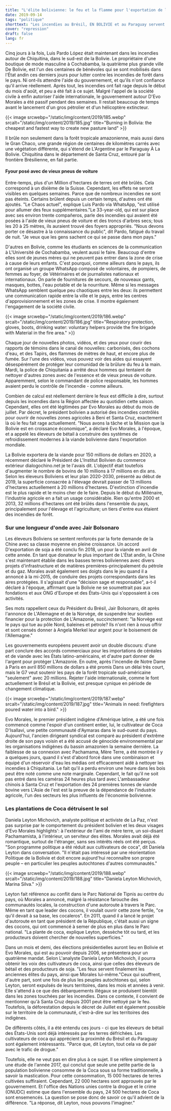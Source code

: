 ```yaml
---
title: "L'élite bolivienne: le feu et la flamme pour l'exportation de la viande"
date: 2019-09-14
tags: "politique"
shorttext: "Les incendies au Brésil, EN BOLIVIE et au Paraguay servent à l'élevage, à l'Europe, à l'Asie et au trafic de drogue."
cover: "repression"
draft: false
lang: fr
---
```


Cinq jours à la fois, Luis Pardo López était maintenant dans les incendies autour de Chiquitina, dans le sud-est de la Bolivie. Le propriétaire d'une boutique de mode masculine à Cochabamba, la quatrième plus grande ville De Bolivie, est l'un des centaines de bénévoles qui se sont mobilisés dans l'État andin ces derniers jours pour lutter contre les incendies de forêt dans le pays. Ni ont-ils attendre l'aide du gouvernement, et qu'ils n'ont confiance qu'il arrive réellement. Après tout, les incendies ont fait rage depuis le début du mois d'août, et peu a été fait à ce sujet. Malgré l'appel de la société civile à enfin autoriser l'aide internationale, le gouvernement autour D'Evo Morales a été passif pendant des semaines. Il restait beaucoup de temps avant le lancement d'un gros pétrolier et d'un hélicoptère extincteur.

{{< image srcwebp="/static/img/content/2019/185.webp" srcalt="/static/img/content/2019/185.jpg" title="Burning in Bolivia: the cheapest and fastest way to create new pasture land" >}}

Il brûle non seulement dans la forêt tropicale amazonienne, mais aussi dans le Gran Chaco, une grande région de centaines de kilomètres carrés avec une végétation différente, qui s'étend de L'Argentine par le Paraguay À La Bolivie. Chiquitina dans le département de Santa Cruz, entouré par la frontière Brésilienne, en fait partie.

#### Fyour posé avec de vieux pneus de voiture

Entre-temps, plus d'un Million d'hectares de terres ont été brûlés. Cela correspond à un dixième de la Suisse. Cependant, les effets ne seront visibles en quelques semaines. Parce que de nombreux incendies ne sont pas éteints. Certains brûlent depuis un certain temps, d'autres ont été ajoutés. "Le Chaos actuel", explique Luis Pardo via WhatsApp, "est utilisé pour allumer des feux supplémentaires."Le 33-year-old, qui est sur place avec ses environ trente compañeros, parle des incendies qui avaient été posées à l'aide de vieux pneus de voiture et des troncs d'arbres secs; tous les 20 à 25 mètres, ils auraient trouvé des foyers appropriés. "Nous devons porter ce désastre à la connaissance du public", dit Pardo, fatigué du travail de nuit. "Je veux que les gens sachent ce qui se passe dans mon pays."

D'autres en Bolivie, comme les étudiants en sciences de la communication à L'Université de Cochabamba, veulent aussi le faire. Beaucoup d'entre elles sont de jeunes mères qui ne peuvent pas entrer dans la zone de crise à cause de leurs enfants. C'est pourquoi, comme ailleurs dans le pays, ils ont organisé un groupe WhatsApp composé de volontaires, de pompiers, de femmes au foyer, de Vétérinaires et de journalistes nationaux et internationaux. On parle de fournitures de secours, de nouveaux gants, masques, bottes, l'eau potable et de la nourriture. Même si les messages WhatsApp semblent quelque peu chaotiques entre les deux: ils permettent une communication rapide entre la ville et le pays, entre les centres d'approvisionnement et les zones de crise. Il montre également l'engagement de la société civile.

{{< image srcwebp="/static/img/content/2019/186.webp" srcalt="/static/img/content/2019/186.jpg" title="Respiratory protection, gloves, boots, drinking water: voluntary helpers provide the fire brigade with Material in the fire area." >}}

Chaque jour de nouvelles photos, vidéos, et des yeux pour courir des rapports de témoins dans le canal de nouvelles: carbonisés, des cochons d'eau, et des Tapirs, des flammes de mètres de haut, et encore plus de fumée. Sur l'une des vidéos, vous pouvez voir des aides qui essayent désespérément de protéger leur comunidad de la brûlure du feu à la main. Mardi, la police de Chiquitania a arrêté deux hommes qui tentaient de nettoyer d'autres zones avec de l'essence et de vieux pneus de voiture. Apparemment, selon le commandant de police responsable, les hommes avaient perdu le contrôle de l'incendie - comme ailleurs.

Combien de calcul est réellement derrière le feux est difficile à dire, surtout depuis les incendies dans la Région affectée au quotidien cette saison. Cependant, elles ont été légitimées par Evo Morales au début du mois de juillet. Par décret, le président bolivien a autorisé des incendies contrôlés pour ouvrir de nouvelles zones agricoles à Beni et Santa Cruz, exactement là où le feu fait rage actuellement. "Nous avons la tâche et la Mission que la Bolivie est en croissance économique", a déclaré Evo Morales, à l'époque, et a appelé les éleveurs de bétail à construire des systèmes de refroidissement modernes à la viande bolivienne dans l'exportation mondiale.

La Bolivie exportera de la viande pour 150 millions de dollars en 2020, a récemment déclaré le Président de L'Institut Bolivien du commerce extérieur dialogochino.net je te l'avais dit. L'objectif était toutefois d'augmenter le nombre de bovins de 10 millions à 17 millions en dix ans. Selon les éleveurs Boliviens et leur plan 2020-2030, présenté au début de 2019, la superficie consacrée à l'élevage devrait passer de 13 millions d'hectares actuellement à 20 millions d'hectares. D'extinction d'incendie est le plus rapide et le moins cher de le faire. Depuis le début du Millénaire, l'industrie agricole en a fait un usage considérable. Rien qu'entre 2000 et 2013, 32 millions d'hectares ont été brûlés dans l'ensemble du pays, principalement pour l'élevage et l'agriculture; un tiers d'entre eux étaient des incendies de forêt.

### Sur une longueur d'onde avec Jair Bolsonaro 

Les éleveurs Boliviens se sentent renforcés par la forte demande de la Chine avec sa classe moyenne en pleine croissance. Un accord D'exportation de soja a été conclu fin 2018, un pour la viande en avril de cette année. En tant que donateur le plus important de L'État andin, la Chine s'est maintenant établie dans les basses terres boliviennes avec divers projets d'infrastructure et de matières premières-principalement du pétrole et du gaz. Morales avait également ses doigts dans le jeu quand il a annoncé à la mi-2015, de conduire des projets correspondants dans les aires protégées. Il s'agissait d'une "décision sage et responsable", a-t-il déclaré à l'époque, affirmant que la Bolivie ne se soumettrait pas aux fondations et aux ONG d'Europe et des États-Unis qui s'opposaient à ces activités.

Ses mots rappellent ceux du Président du Brésil, Jair Bolsonaro, dit après l'annonce de L'Allemagne et de la Norvège, de suspendre leur soutien financier pour la protection de L'Amazonie, succinctement: "la Norvège est le pays qui tue au pôle Nord, baleines et pétrole? Ils n'ont rien à nous offrir et sont censés donner à Angela Merkel leur argent pour le boisement de l'Allemagne."

Les gouvernements européens peuvent avoir un double discours: d'une part conclure des accords commerciaux pour les importations de céréales et de viande avec les États latino-américains, et d'autre part donner de l'argent pour protéger L'Amazonie. En outre, après l'incendie de Notre Dame à Paris en avril 850 millions de dollars a été promis Dans un délai très court, mais le G7 veut soutenir les pays de la forêt tropicale sud-américaine "seulement" avec 20 millions. Rejeter l'aide internationale, comme le font actuellement le Brésil et la Bolivie, est presque cynique en période de changement climatique.

{{< image srcwebp="/static/img/content/2019/187.webp" srcalt="/static/img/content/2019/187.jpg" title="Animals in need: firefighters poured water into a bird." >}}

Evo Morales, le premier président indigène d'Amérique latine, a été une fois commencé comme l'espoir d'un continent entier, lui, le cultivateur de Coca D'Isallavi, une petite communauté d'Aymaras dans le sud-ouest du pays. Aujourd'hui, l'ancien dirigeant syndical est comparé au président d'extrême droite de son pays voisin et a été accusé de génocide environnemental par les organisations indigènes du bassin amazonien la semaine dernière. La faiblesse de sa connexion avec Pachamama, Mère Terre, a été montrée il y a quelques jours, quand il s'est d'abord forcé dans une combinaison et équipé d'un réservoir d'eau les médias ont efficacement aidé à nettoyer les incendies à Chiquitania. Le fait qu'il a perdu environ une heure dans les bois peut être noté comme une note marginale. Cependant, le fait qu'il ne soit pas entré dans les caméras 24 heures plus tard avec L'ambassadeur chinois à Santa Cruz et l'exportation des 24 premières tonnes de viande bovine vers L'Asie de l'est est la preuve de la dépendance de l'industrie agricole, l'un des secteurs les plus influents de l'économie bolivienne.

### Les plantations de Coca détruisent le sol

Daniela Leyton Michovich, analyste politique et activiste de La Paz, n'est pas surprise par le comportement du président bolivien et les deux visages d'Evo Morales highlights': à l'extérieur de l'ami de mère terre, un soi-disant Pachamamista, à l'intérieur, un serviteur des élites. Morales avait déjà été romantique, surtout de l'étranger, sans ses intérêts réels ont été perçus. "Son programme politique a été réduit aux cultivateurs de coca", dit Daniela Leyton dans conversation. "Il n'était pas intéressé par une réorientation Politique de la Bolivie et doit encore aujourd'hui reconnaître son propre peuple – en particulier les peuples autochtones d'autres communautés."

{{< image srcwebp="/static/img/content/2019/188.webp" srcalt="/static/img/content/2019/188.jpg" title="Daniela Leyton Michovich, Marina Silva." >}}

Leyton fait référence au conflit dans le Parc National de Tipnis au centre du pays, où Morales a annoncé, malgré la résistance farouche des communautés locales, la construction d'une autoroute à travers le Parc. Même en tant que leader des cocons, il voulait ouvrir cette zone fertile, "ce qu'il devait à sa base, les cocaleros". En 2011, quand il a lancé le projet d'autoroute en tant que président de la République, c'était aussi un signe des cocons, qui ont commencé à semer de plus en plus dans le Parc national. "La plante de coca, explique Leyton, dessèche tôt ou tard, et les producteurs doivent chercher de nouvelles superficies."

Dans un mois et demi, des élections présidentielles auront lieu en Bolivie et Evo Morales, qui est au pouvoir depuis 2006, se présentera pour un quatrième mandat. Selon L'analyste Daniela Leyton Michovich, il pourra obtenir les voix des cultivateurs de coca, ainsi que celles des éleveurs de bétail et des producteurs de soja. "Les feux servent finalement les anciennes élites du pays, ainsi que Morales lui-même."Ceux qui souffrent, d'autre part, sont une fois de plus les peuples autochtones qui, selon Leyton, seront expulsés de leurs territoires, dans les mois et années à venir. Elle s'attend à ce que des débarquements illégaux se produisent bientôt dans les zones touchées par les incendies. Dans ce contexte, il convient de mentionner qu'à Santa Cruz depuis 2001 peut être nettoyé par le feu. Toutefois, la déforestation depuis le décret de Juillet est également possible sur le territoire de la communauté, c'est-à-dire sur les territoires des indigènes.

De différents côtés, il a été entendu ces jours - ci que les éleveurs de bétail des États-Unis sont déjà intéressés par les terres défrichées. Les cultivateurs de coca qui apprécient la proximité du Brésil et du Paraguay sont également intéressants. "Parce que, dit Leyton, tout cela va de pair avec le trafic de drogue."

Toutefois, elle ne veut pas en dire plus à ce sujet. Il se réfère simplement à une étude de l'année 2017, qui conclut que seule une petite partie de la population bolivienne consomme de la Coca sous sa forme traditionnelle, à savoir la mastication. Pour cette consommation, 15 000 hectares de terres cultivées suffiraient. Cependant, 22 000 hectares sont approuvés par le gouvernement. Et l'office des Nations unies contre la drogue et le crime (ONUDC) estime que dans l'ensemble du pays, 24 500 hectares de Coca sont ensemencés. La question se pose donc de savoir ce qu'il advient de la différence. "La réponse, dit Leyton, nous pouvons l'imaginer."
